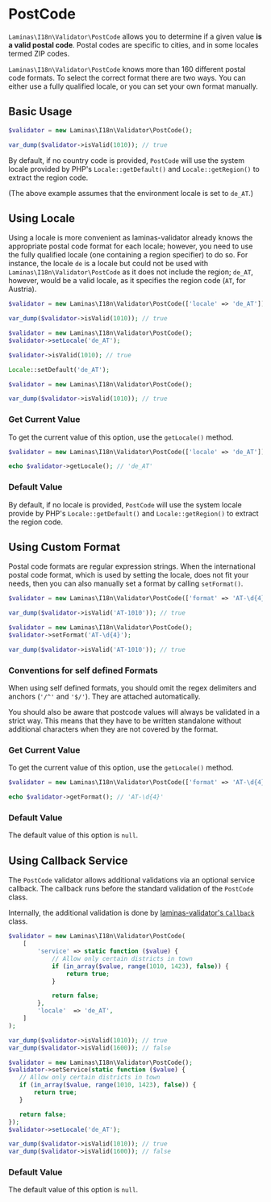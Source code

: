 # PostCode

`Laminas\I18n\Validator\PostCode` allows you to determine if a given value **is a
valid postal code**. Postal codes are specific to cities, and in some locales
termed ZIP codes.

`Laminas\I18n\Validator\PostCode` knows more than 160 different postal code
formats. To select the correct format there are two ways. You can either use a
fully qualified locale, or you can set your own format manually.

## Basic Usage

```php
$validator = new Laminas\I18n\Validator\PostCode();

var_dump($validator->isValid(1010)); // true
```

By default, if no country code is provided, `PostCode` will use the system
locale provided by PHP's `Locale::getDefault()` and `Locale::getRegion()` to
extract the region code.

(The above example assumes that the environment locale is set to `de_AT`.)

## Using Locale

Using a locale is more convenient as laminas-validator already knows the
appropriate postal code format for each locale; however, you need to use the
fully qualified locale (one containing a region specifier) to do so. For
instance, the locale `de` is a locale but could not be used with
`Laminas\I18n\Validator\PostCode` as it does not include the region; `de_AT`,
however, would be a valid locale, as it specifies the region code (`AT`, for
Austria).

```php fct_label="Constructor Usage"
$validator = new Laminas\I18n\Validator\PostCode(['locale' => 'de_AT']);

var_dump($validator->isValid(1010)); // true
```

```php fct_label="Setter Usage"
$validator = new Laminas\I18n\Validator\PostCode();
$validator->setLocale('de_AT');

$validator->isValid(1010); // true
```

```php fct_label="Locale Class Usage"
Locale::setDefault('de_AT');

$validator = new Laminas\I18n\Validator\PostCode();

var_dump($validator->isValid(1010)); // true
```

### Get Current Value

To get the current value of this option, use the `getLocale()` method.

```php
$validator = new Laminas\I18n\Validator\PostCode(['locale' => 'de_AT']);

echo $validator->getLocale(); // 'de_AT'
```

### Default Value

By default, if no locale is provided, `PostCode` will use the system locale
provide by PHP's `Locale::getDefault()` and `Locale::getRegion()` to extract
the region code.

## Using Custom Format

Postal code formats are regular expression strings. When the international
postal code format, which is used by setting the locale, does not fit your
needs, then you can also manually set a format by calling `setFormat()`.


```php fct_label="Constructor Usage"
$validator = new Laminas\I18n\Validator\PostCode(['format' => 'AT-\d{4}']);

var_dump($validator->isValid('AT-1010')); // true
```

```php fct_label="Setter Usage"
$validator = new Laminas\I18n\Validator\PostCode();
$validator->setFormat('AT-\d{4}');

var_dump($validator->isValid('AT-1010')); // true
```

### Conventions for self defined Formats

When using self defined formats, you should omit the regex delimiters and
anchors (`'/^'` and  `'$/'`). They are attached automatically.

You should also be aware that postcode values will always be validated in a
strict way. This means that they have to be written standalone without
additional characters when they are not covered by the format.

### Get Current Value

To get the current value of this option, use the `getLocale()` method.

```php
$validator = new Laminas\I18n\Validator\PostCode(['format' => 'AT-\d{4}']);

echo $validator->getFormat(); // 'AT-\d{4}'
```

### Default Value

The default value of this option is `null`.

## Using Callback Service

The `PostCode` validator allows additional validations via an optional service
callback. The callback runs before the standard validation of the `PostCode`
class.

Internally, the additional validation is done by
[laminas-validator's `Callback`](https://docs.laminas.dev/laminas-validator/validators/callback/)
class.

```php fct_label="Constructor Usage"
$validator = new Laminas\I18n\Validator\PostCode(
    [
        'service' => static function ($value) {
            // Allow only certain districts in town
            if (in_array($value, range(1010, 1423), false)) {
                return true;
            }

            return false;
        },
        'locale'  => 'de_AT',
    ]
);

var_dump($validator->isValid(1010)); // true
var_dump($validator->isValid(1600)); // false
```

```php fct_label="Setter Usage"
$validator = new Laminas\I18n\Validator\PostCode();
$validator->setService(static function ($value) {
   // Allow only certain districts in town
   if (in_array($value, range(1010, 1423), false)) {
       return true;
   }

   return false;
});
$validator->setLocale('de_AT');

var_dump($validator->isValid(1010)); // true
var_dump($validator->isValid(1600)); // false
```

### Default Value

The default value of this option is `null`.
